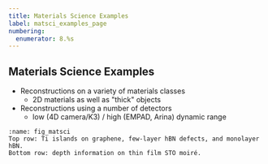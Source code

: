 ```yaml
---
title: Materials Science Examples
label: matsci_examples_page
numbering:
  enumerator: 8.%s
---
```


## Materials Science Examples

* Reconstructions on a variety of materials classes  
  * 2D materials as well as "thick" objects  
* Reconstructions using a number of detectors
  * low (4D camera/K3) / high (EMPAD, Arina) dynamic range

```{figure} ./figures/materials-science-examples.svg
:name: fig_matsci
Top row: Ti islands on graphene, few-layer hBN defects, and monolayer hBN.  
Bottom row: depth information on thin film STO moiré.
```

